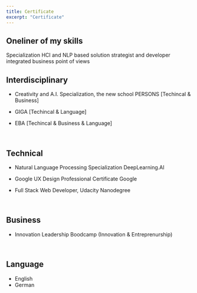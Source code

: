 ```yaml
---
title: Certificate
excerpt: "Certificate"
---
```

## Oneliner of my skills
Specialization 
HCI and NLP based solution strategist and developer integrated business point of views

## Interdisciplinary
* Creativity and A.I. Specialization, the new school PERSONS [Techincal & Business]

* GIGA [Techincal & Language]
   
* EBA [Techincal & Business & Language]

<br>

## Technical
* Natural Language Processing Specialization DeepLearning.AI

* Google UX Design Professional Certificate Google

* Full Stack Web Developer, Udacity Nanodegree

<br>

## Business
* Innovation Leadership Boodcamp (Innovation & Entreprenurship)

<br>

## Language
* English
* German
